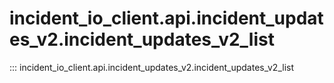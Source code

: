 # incident_io_client.api.incident_updates_v2.incident_updates_v2_list

::: incident_io_client.api.incident_updates_v2.incident_updates_v2_list
